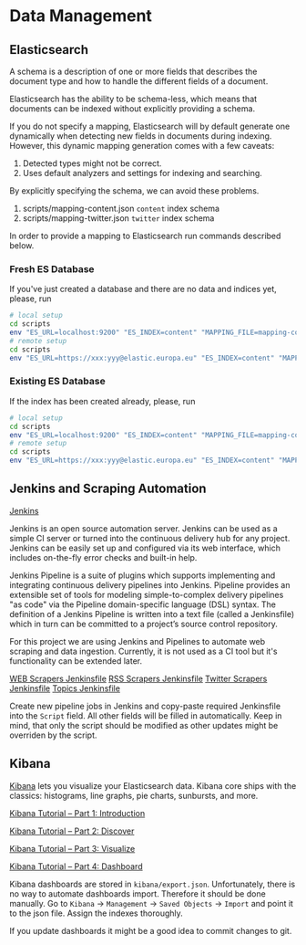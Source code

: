 # Data Management

## Elasticsearch

A schema is a description of one or more fields that describes the document type and how to handle the different fields of a document.

Elasticsearch has the ability to be schema-less, which means that documents can be indexed without explicitly providing a schema.

If you do not specify a mapping, Elasticsearch will by default generate one dynamically when detecting new fields in documents during indexing. However, this dynamic mapping generation comes with a few caveats:

1. Detected types might not be correct.
1. Uses default analyzers and settings for indexing and searching.

By explicitly specifying the schema, we can avoid these problems.

1. scripts/mapping-content.json `content` index schema
1. scripts/mapping-twitter.json `twitter` index schema

In order to provide a mapping to Elasticsearch run commands described below.

### Fresh ES Database

If you've just created a database and there are no data and indices yet, please, run

```sh
# local setup
cd scripts
env "ES_URL=localhost:9200" "ES_INDEX=content" "MAPPING_FILE=mapping-content.json" ./mapping-create.sh
# remote setup
cd scripts
env "ES_URL=https://xxx:yyy@elastic.europa.eu" "ES_INDEX=content" "MAPPING_FILE=mapping-content.json" ./mapping-create.sh
```

### Existing ES Database

If the index has been created already, please, run

```sh
# local setup
cd scripts
env "ES_URL=localhost:9200" "ES_INDEX=content" "MAPPING_FILE=mapping-content.json" ./mapping-update.sh
# remote setup
cd scripts
env "ES_URL=https://xxx:yyy@elastic.europa.eu" "ES_INDEX=content" "MAPPING_FILE=mapping-content.json" ./mapping-update.sh
```

## Jenkins and Scraping Automation

[Jenkins](https://jenkins.io/)

Jenkins is an open source automation server. Jenkins can be used as a simple CI server or turned into the continuous delivery hub for any project. Jenkins can be easily set up and configured via its web interface, which includes on-the-fly error checks and built-in help.

Jenkins Pipeline is a suite of plugins which supports implementing and integrating continuous delivery pipelines into Jenkins. Pipeline provides an extensible set of tools for modeling simple-to-complex delivery pipelines "as code" via the Pipeline domain-specific language (DSL) syntax. The definition of a Jenkins Pipeline is written into a text file (called a Jenkinsfile) which in turn can be committed to a project’s source control repository.

For this project we are using Jenkins and Pipelines to automate web scraping and data ingestion. Currently, it is not used as a CI tool but it's functionality can be extended later.

[WEB Scrapers Jenkinsfile](scrapy-crawlers/Jenkinsfile)
[RSS Scrapers Jenkinsfile](scrapy-crawlers/Jenkinsfile-RSS)
[Twitter Scrapers Jenkinsfile](twitter-crawlers/Jenkinsfile)
[Topics Jenkinsfile](enisa-nlp/Jenkinsfile)

Create new pipeline jobs in Jenkins and copy-paste required Jenkinsfile into the `Script` field. All other fields will be filled in automatically. Keep in mind, that only the script should be modified as other updates might be overriden by the script.

## Kibana

[Kibana](https://www.elastic.co/products/kibana) lets you visualize your Elasticsearch data. Kibana core ships with the classics: histograms, line graphs, pie charts, sunbursts, and more.

[Kibana Tutorial – Part 1: Introduction](https://www.timroes.de/2015/02/07/kibana-4-tutorial-part-1-introduction/)

[Kibana Tutorial – Part 2: Discover](https://www.timroes.de/2015/02/07/kibana-4-tutorial-part-2-discover/)

[Kibana Tutorial – Part 3: Visualize](https://www.timroes.de/2015/02/07/kibana-4-tutorial-part-3-visualize/)

[Kibana Tutorial – Part 4: Dashboard](https://www.timroes.de/2015/02/07/kibana-4-tutorial-part-4-dashboard/)

Kibana dashboards are stored in `kibana/export.json`. Unfortunately, there is no way to automate dashboards import. Therefore it should be done manually. Go to `Kibana` -> `Management` -> `Saved Objects` -> `Import` and point it to the json file. Assign the indexes thoroughly.

If you update dashboards it might be a good idea to commit changes to git.
